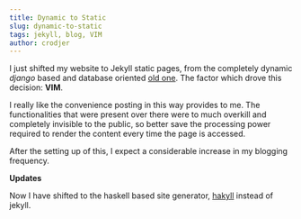 ```yaml
---
title: Dynamic to Static
slug: dynamic-to-static
tags: jekyll, blog, VIM
author: crodjer
---
```


I just shifted my website to Jekyll static pages, from the completely
dynamic *django* based and database oriented [old one](http://old.rohanjain.in).
The factor which drove this decision: **VIM**.

I really like the convenience posting in this way provides to me. The
functionalities that were present over there were to much overkill and
completely invisible to the public, so better save the processing power required
to render the content every time the page is accessed.

After the setting up of this, I expect a considerable increase in my
blogging frequency.

**Updates**

Now I have shifted to the haskell based site generator, [hakyll](http://jaspervdj.be/hakyll/)
instead of jekyll.
